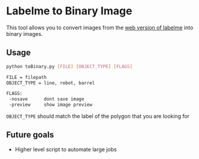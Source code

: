 # Labelme to Binary Image

This tool allows you to convert images from the [web version of labelme](http://labelme.csail.mit.edu/) into binary images.

## Usage

```bash
python toBinary.py [FILE] [OBJECT_TYPE] [FLAGS]

FILE = filepath
OBJECT_TYPE = line, robot, barrel

FLAGS:
 -nosave      dont save image
 -preview     show image preview
```

`OBJECT_TYPE` should match the label of the polygon that you are looking for

## Future goals
- Higher level script to automate large jobs
